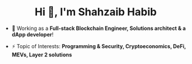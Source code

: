 <h1 align="center">Hi 👋, I'm Shahzaib Habib </h1>

- 🔭 Working as a **Full-stack Blockchain Engineer, Solutions architect & a dApp developer**!

- ⚡ Topic of Interests: **Programming & Security, Cryptoeconomics, DeFi, MEVs, Layer 2 solutions**